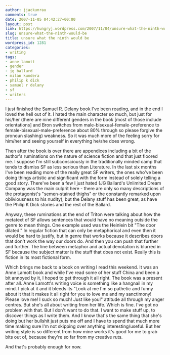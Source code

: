 ```yaml
---
author: jjackunrau
comments: true
date: 2007-11-05 04:42:27+00:00
layout: post
link: https://hungryj.wordpress.com/2007/11/04/unsure-what-the-ninth-would-be/
slug: unsure-what-the-ninth-would-be
title: unsure what the ninth would be
wordpress_id: 1281
categories:
- writing
tags:
- anne lamott
- gender
- jg ballard
- milan kundera
- philip k dick
- samuel r delany
- sf
- writers
---
```


I just finished the Samuel R. Delany book I've been reading, and in the end I loved the hell out of it. I hated the main character so much, but just for his/her (there are nine different genders in the book [most of those include orientations] and Bron switches from male-bisexual-female-preference to female-bisexual-male-preference about 80% through so please forgive the pronoun slashing) weakness. So it was much more of the feeling sorry for him/her and seeing yourself in everything he/she does wrong.

Then after the book is over there are appendices including a bit of the author's ruminations on the nature of science fiction and that just floored me. I suppose I'm still subconsciously in the traditionally minded camp that tends to dismiss SF as less serious than Literature. In the last six months I've been reading more of the really great SF writers, the ones who've been doing things artistic and significant with the form instead of solely telling a good story. There've been a few I just hated (JG Ballard's Unlimited Dream Company was the main culprit here - there are only so many descriptions of the protagonist's "semen-stained thighs" or the constantly remarked upon obliviousness to his nudity), but the Delany stuff has been great, as have the Philip K Dick stories and the rest of the Ballard.

Anyway, these ruminations at the end of Triton were talking about how the metatext of SF allows sentences that would have no meaning outside the genre to mean things. One example used was the Heinlein bit "The door dilated." In regular fiction that can only be metaphorical and even then it would be hard to justify, but in genre that works because it describes doors that don't work the way our doors do. And then you can push that further and further. The line between metaphor and actual denotation is blurred in SF because the subject matter is the stuff that does not exist. Really this is fiction in its most fictional form.

Which brings me back to a book on writing I read this weekend. It was an Anne Lamott book and while I've read some of her stuff China and been a bit annoyed by it, I hoped to get through it all right. The book was a present after all. Anne Lamott's writing voice is something like a hangnail in my mind. I pick at it and it bleeds its "Look at me I'm so pathetic and funny about it that it makes it all right for you to love me and my sanctimony! Please love me! I suck so much! Just like you!" attitude all through my anger centres. But she's all about writing from her life. Which is fine. I've got no problem with that. But I don't want to do that. I want to make stuff up, to discover things as I write them. And I know that's the same thing that she's doing but her bullshit just puts me off and I have to spend that much more time making sure I'm not skipping over anything interesting/useful. But her writing style is so different from how mine works it's good for me to grab bits out of, because they're so far from my creative ruts.

And that's probably enough for now.
